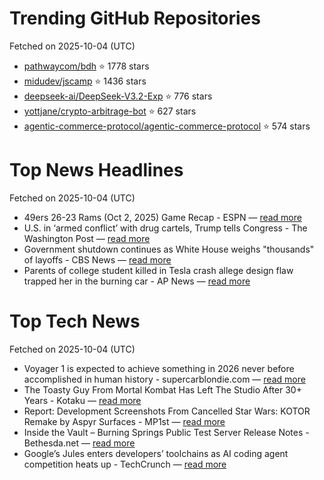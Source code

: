# Trending GitHub Repositories
Fetched on 2025-10-04 (UTC)

- [pathwaycom/bdh](https://github.com/pathwaycom/bdh) ⭐ 1778 stars
- [midudev/jscamp](https://github.com/midudev/jscamp) ⭐ 1436 stars
- [deepseek-ai/DeepSeek-V3.2-Exp](https://github.com/deepseek-ai/DeepSeek-V3.2-Exp) ⭐ 776 stars
- [yottjane/crypto-arbitrage-bot](https://github.com/yottjane/crypto-arbitrage-bot) ⭐ 627 stars
- [agentic-commerce-protocol/agentic-commerce-protocol](https://github.com/agentic-commerce-protocol/agentic-commerce-protocol) ⭐ 574 stars

# Top News Headlines
Fetched on 2025-10-04 (UTC)
- 49ers 26-23 Rams (Oct 2, 2025) Game Recap - ESPN — [read more](https://www.espn.com/nfl/recap?gameId\\u003d401772939)
- U.S. in ‘armed conflict’ with drug cartels, Trump tells Congress - The Washington Post — [read more](https://www.washingtonpost.com/national-security/2025/10/02/trump-drug-cartel-war-venezuela-congress/)
- Government shutdown continues as White House weighs "thousands" of layoffs - CBS News — [read more](https://www.cbsnews.com/live-updates/government-shutdown-latest-second-day-trump-johnson/)
- Parents of college student killed in Tesla crash allege design flaw trapped her in the burning car - AP News — [read more](https://apnews.com/article/tesla-crash-doors-musk-regulators-accident-burning-trapped-2a710dbbb859436090e0a4cb8a7c8f4c)

# Top Tech News
Fetched on 2025-10-04 (UTC)
- Voyager 1 is expected to achieve something in 2026 never before accomplished in human history - supercarblondie.com — [read more](https://supercarblondie.com/voyager-1-will-make-human-history/)
- The Toasty Guy From Mortal Kombat Has Left The Studio After 30+ Years - Kotaku — [read more](https://kotaku.com/the-toasty-guy-from-mortal-kombat-has-left-the-studio-after-30-years-2000631151)
- Report: Development Screenshots From Cancelled Star Wars: KOTOR Remake by Aspyr Surfaces - MP1st — [read more](https://mp1st.com/news/report-development-screenshots-from-cancelled-star-wars-kotor-remake-by-aspyr-surfaces)
- Inside the Vault – Burning Springs Public Test Server Release Notes - Bethesda.net — [read more](https://bethesda.net/en/article/2nqh2JMnLeJnjpxwUUi5n6/inside-the-vault-burning-springs-public-test-server-release-notes)
- Google’s Jules enters developers’ toolchains as AI coding agent competition heats up - TechCrunch — [read more](https://techcrunch.com/2025/10/02/googles-jules-enters-developers-toolchains-as-ai-coding-agent-competition-heats-up/)
